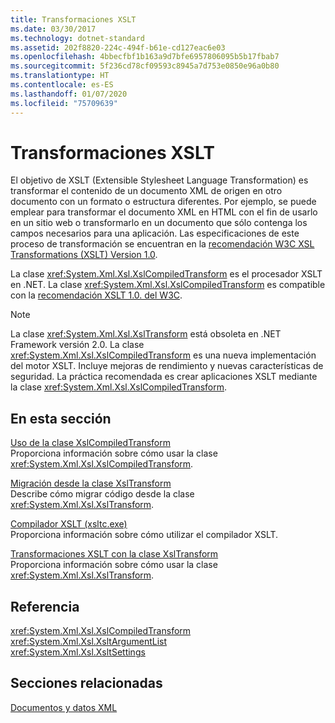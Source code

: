 ```yaml
---
title: Transformaciones XSLT
ms.date: 03/30/2017
ms.technology: dotnet-standard
ms.assetid: 202f8820-224c-494f-b61e-cd127eac6e03
ms.openlocfilehash: 4bbecfbf1b163a9d7bfe6957806095b5b17fbab7
ms.sourcegitcommit: 5f236cd78cf09593c8945a7d753e0850e96a0b80
ms.translationtype: HT
ms.contentlocale: es-ES
ms.lasthandoff: 01/07/2020
ms.locfileid: "75709639"
---
```

# <a name="xslt-transformations"></a>Transformaciones XSLT
El objetivo de XSLT (Extensible Stylesheet Language Transformation) es transformar el contenido de un documento XML de origen en otro documento con un formato o estructura diferentes. Por ejemplo, se puede emplear para transformar el documento XML en HTML con el fin de usarlo en un sitio web o transformarlo en un documento que sólo contenga los campos necesarios para una aplicación. Las especificaciones de este proceso de transformación se encuentran en la [recomendación W3C XSL Transformations (XSLT) Version 1.0](https://www.w3.org/TR/xslt-10/).  
  
 La clase <xref:System.Xml.Xsl.XslCompiledTransform> es el procesador XSLT en .NET. La clase <xref:System.Xml.Xsl.XslCompiledTransform> es compatible con la [recomendación XSLT 1.0. del W3C](https://www.w3.org/TR/xslt-10/).  
  
> [!NOTE]
> La clase <xref:System.Xml.Xsl.XslTransform> está obsoleta en .NET Framework versión 2.0. La clase <xref:System.Xml.Xsl.XslCompiledTransform> es una nueva implementación del motor XSLT. Incluye mejoras de rendimiento y nuevas características de seguridad. La práctica recomendada es crear aplicaciones XSLT mediante la clase <xref:System.Xml.Xsl.XslCompiledTransform>.  
  
## <a name="in-this-section"></a>En esta sección  
 [Uso de la clase XslCompiledTransform](../../../../docs/standard/data/xml/using-the-xslcompiledtransform-class.md)  
 Proporciona información sobre cómo usar la clase <xref:System.Xml.Xsl.XslCompiledTransform>.  
  
 [Migración desde la clase XslTransform](../../../../docs/standard/data/xml/migrating-from-the-xsltransform-class.md)  
 Describe cómo migrar código desde la clase <xref:System.Xml.Xsl.XslTransform>.  
  
 [Compilador XSLT (xsltc.exe)](../../../../docs/standard/data/xml/xslt-compiler-xsltc-exe.md)  
 Proporciona información sobre cómo utilizar el compilador XSLT.  
  
 [Transformaciones XSLT con la clase XslTransform](../../../../docs/standard/data/xml/xslt-transformations-with-the-xsltransform-class.md)  
 Proporciona información sobre cómo usar la clase <xref:System.Xml.Xsl.XslTransform>.  
  
## <a name="reference"></a>Referencia  
 <xref:System.Xml.Xsl.XslCompiledTransform>  
 <xref:System.Xml.Xsl.XsltArgumentList>  
 <xref:System.Xml.Xsl.XsltSettings>  
  
## <a name="related-sections"></a>Secciones relacionadas  
 [Documentos y datos XML](../../../../docs/standard/data/xml/index.md)
